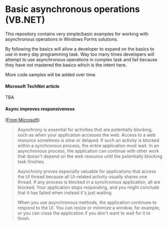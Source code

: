 # Basic asynchronous  operations (VB.NET)

This repository contains very simple/basic examples for working with asynchronous  operations in Windows Forms solutions.

By following the basics will allow a developer to expand on the basics to use in every day programming task. Way too many times developers will attempt to use asynchronous operations in complex task and fail because they have not mastered the basics which is the intent here.

More code samples will be added over time.

#### Microsoft TechNet article
TBA

#### Async improves responsiveness
([From Microsoft](https://docs.microsoft.com/en-us/dotnet/visual-basic/programming-guide/concepts/async/))
>Asynchrony is essential for activities that are potentially blocking, such as when your application accesses the web. Access to a web resource sometimes is slow or delayed. If such an activity is blocked within a synchronous process, the entire application must wait. In an asynchronous process, the application can continue with other work that doesn't depend on the web resource until the potentially blocking task finishes.
>
>Asynchrony proves especially valuable for applications that access the UI thread because all UI-related activity usually shares one thread. If any process is blocked in a synchronous application, all are blocked. Your application stops responding, and you might conclude that it has failed when instead it's just waiting.
>
>When you use asynchronous methods, the application continues to respond to the UI. You can resize or minimize a window, for example, or you can close the application if you don't want to wait for it to finish.

